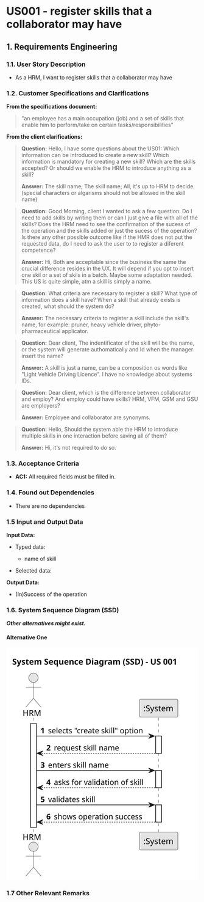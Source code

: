 # US001 - register skills that a collaborator may have


## 1. Requirements Engineering

### 1.1. User Story Description

- As a HRM, I want to register skills that a
  collaborator may have

### 1.2. Customer Specifications and Clarifications

**From the specifications document:**

> "an employee has a main occupation (job) and a set of skills that enable him to perform/take on certain tasks/responsibilities"


**From the client clarifications:**

> **Question:** Hello, I have some questions about the US01: Which information can be introduced to create a new skill?
Which information is mandatory for creating a new skill?
Which are the skills accepted? Or should we enable the HRM to introduce anything as a skill?
> 
> **Answer:** The skill name;
The skill name;
All, it's up to HRM to decide. (special characters or algarisms should not be allowed in the skill name)


> **Question:** Good Morning, client
I wanted to ask a few question:
Do I need to add skills  by writing them or can I just give a file with all of the skills?
Does the HRM need to see the confirmation of the sucess of the operation and the skills added or just the sucess of the operation?
Is there any other possible outcome like if the HMR does not put the requested data, do I need to ask the user to to register a diferent competence?
>  
> **Answer:** Hi,
Both are acceptable since the business the same the crucial difference resides in the UX.
It will depend if you opt to insert one skil or a set of skils in a batch. Maybe some adaptation needed.
This US is quite simple, atm a skill is simply a name.

> **Question:** What criteria are necessary to register a skill? 
What type of information does a skill have? When a skill that already exists is created, what should the system do?
> 
> **Answer:** The necessary criteria to register a skill include the skill's name, for example:
pruner,
heavy vehicle driver,
phyto-pharmaceutical applicator.

> **Question:**
Dear client,
The indentificator of the skill will be the name, or the system will generate authomatically and Id when the manager insert the name?
> 
> **Answer:** A skill is just a name, can be a composition os words like "Light Vehicle Driving Licence".
I have no knowledge about systems IDs.

> **Question:**
Dear client, which is the difference between collaborator and employ? And employ could have skills? HRM, VFM, GSM and GSU are employers?
> 
> **Answer:**
Employee and collaborator are synonyms.

> **Question:**
Hello,
Should the system able the HRM to introduce multiple skills in one interaction before saving all of them?
> 
> **Answer:**
Hi,
it's not required to do so.



### 1.3. Acceptance Criteria

* **AC1:** All required fields must be filled in.

### 1.4. Found out Dependencies

* There are no dependencies
### 1.5 Input and Output Data

**Input Data:**

* Typed data:
  * name of skill

* Selected data:


**Output Data:**

* (In)Success of the operation

### 1.6. System Sequence Diagram (SSD)

**_Other alternatives might exist._**

#### Alternative One

![System Sequence Diagram - Alternative One](svg/us001-system-sequence-diagram.svg)


### 1.7 Other Relevant Remarks
